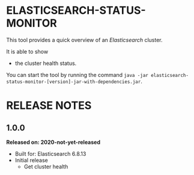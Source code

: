 ELASTICSEARCH-STATUS-MONITOR
============================

This tool provides a quick overview of an _Elasticsearch_ cluster.

It is able to show

* the cluster health status.

You can start the tool by running the command `java -jar elasticsearch-status-monitor-[version]-jar-with-dependencies.jar`.

RELEASE NOTES
=============

1.0.0
-----
**Released on: 2020-not-yet-released**

* Built for: Elasticsearch 6.8.13
* Initial release
  * Get cluster health